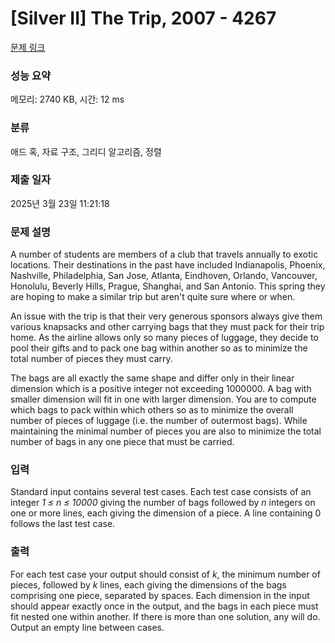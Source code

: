 # [Silver II] The Trip, 2007 - 4267 

[문제 링크](https://www.acmicpc.net/problem/4267) 

### 성능 요약

메모리: 2740 KB, 시간: 12 ms

### 분류

애드 혹, 자료 구조, 그리디 알고리즘, 정렬

### 제출 일자

2025년 3월 23일 11:21:18

### 문제 설명

<p>A number of students are members of a club that travels annually to exotic locations. Their destinations in the past have included Indianapolis, Phoenix, Nashville, Philadelphia, San Jose, Atlanta, Eindhoven, Orlando, Vancouver, Honolulu, Beverly Hills, Prague, Shanghai, and San Antonio. This spring they are hoping to make a similar trip but aren't quite sure where or when.</p>

<p>An issue with the trip is that their very generous sponsors always give them various knapsacks and other carrying bags that they must pack for their trip home. As the airline allows only so many pieces of luggage, they decide to pool their gifts and to pack one bag within another so as to minimize the total number of pieces they must carry.</p>

<p>The bags are all exactly the same shape and differ only in their linear dimension which is a positive integer not exceeding 1000000. A bag with smaller dimension will fit in one with larger dimension. You are to compute which bags to pack within which others so as to minimize the overall number of pieces of luggage (i.e. the number of outermost bags). While maintaining the minimal number of pieces you are also to minimize the total number of bags in any one piece that must be carried.</p>

### 입력 

 <p>Standard input contains several test cases. Each test case consists of an integer <i>1 ≤ n ≤ 10000</i> giving the number of bags followed by <i>n</i> integers on one or more lines, each giving the dimension of a piece. A line containing 0 follows the last test case.</p>

### 출력 

 <p>For each test case your output should consist of <i>k</i>, the minimum number of pieces, followed by <i>k</i> lines, each giving the dimensions of the bags comprising one piece, separated by spaces. Each dimension in the input should appear exactly once in the output, and the bags in each piece must fit nested one within another. If there is more than one solution, any will do. Output an empty line between cases.</p>

